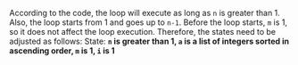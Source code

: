 According to the code, the loop will execute as long as `n` is greater than 1. Also, the loop starts from 1 and goes up to `n-1`. Before the loop starts, `m` is 1, so it does not affect the loop execution. Therefore, the states need to be adjusted as follows:
State: **`n` is greater than 1, `a` is a list of integers sorted in ascending order, `m` is 1, `i` is 1**